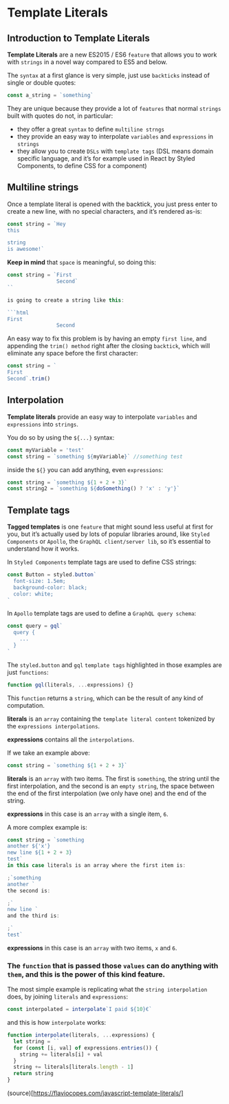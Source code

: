 # Template Literals

## Introduction to Template Literals

**Template Literals** are a new ES2015 / ES6 `feature` that allows you to work with `strings` in a novel way compared to ES5 and below.

The `syntax` at a first glance is very simple, just use `backticks` instead of single or double quotes:

```js
const a_string = `something`
```

They are unique because they provide a lot of `features` that normal `strings` built with quotes do not, in particular:

- they offer a great `syntax` to define `multiline strngs`
- they provide an easy way to interpolate `variables` and `expressions` in `strings`
- they allow you to create `DSLs` with `template tags` (DSL means domain specific language, and it’s for example used in React by Styled Components, to define CSS for a component)

## Multiline strings

Once a template literal is opened with the backtick, you just press enter to create a new line, with no special characters, and it’s rendered as-is:

```js
const string = `Hey
this

string
is awesome!`
```
**Keep in mind** that `space` is meaningful, so doing this:

```js
const string = `First
                Second`
``

is going to create a string like this:

```html
First
                Second
```

An easy way to fix this problem is by having an empty `first line`, and appending the `trim() method` right after the closing `backtick`, which will eliminate any space before the first character:

```js
const string = `
First
Second`.trim()
```

## Interpolation

**Template literals** provide an easy way to interpolate `variables` and `expressions` into `strings`.

You do so by using the `${...}` syntax:

```js
const myVariable = 'test'
const string = `something ${myVariable}` //something test
```

inside the `${}` you can add anything, even `expressions`:

```js
const string = `something ${1 + 2 + 3}`
const string2 = `something ${doSomething() ? 'x' : 'y'}`
```

## Template tags

**Tagged templates** is one `feature` that might sound less useful at first for you, but it’s actually used by lots of popular libraries around, like `Styled Components` or `Apollo`, the `GraphQL client/server lib`, so it’s essential to understand how it works.

In `Styled Components` template tags are used to define CSS strings:

```js
const Button = styled.button`
  font-size: 1.5em;
  background-color: black;
  color: white;
`
```

In `Apollo` template tags are used to define a `GraphQL query schema`:

```js
const query = gql`
  query {
    ...
  }
`
```

The `styled.button` and `gql` `template tags` highlighted in those examples are just `functions`:

```js
function gql(literals, ...expressions) {}
```

This `function` returns a `string`, which can be the result of any kind of computation.

**literals** is an `array` containing the `template literal content` tokenized by the `expressions interpolations`.

**expressions** contains all the `interpolations`.

If we take an example above:

```js
const string = `something ${1 + 2 + 3}`
```

**literals** is an `array` with two items. The first is `something`, the string until the first interpolation, and the second is an `empty string`, the space between the end of the first interpolation (we only have one) and the end of the string.

**expressions** in this case is an `array` with a single item, `6`.

A more complex example is:

```js
const string = `something
another ${'x'}
new line ${1 + 2 + 3}
test`
in this case literals is an array where the first item is:

;`something
another `
the second is:

;`
new line `
and the third is:

;`
test`
```
**expressions** in this case is an `array` with two items, `x` and `6`.

### The `function` that is passed those `values` can do anything with `them`, and this is the power of this kind feature.

The most simple example is replicating what the `string interpolation` does, by joining `literals` and `expressions`:

```js
const interpolated = interpolate`I paid ${10}€`
```

and this is how `interpolate` works:

```js
function interpolate(literals, ...expressions) {
  let string = ``
  for (const [i, val] of expressions.entries()) {
    string += literals[i] + val
  }
  string += literals[literals.length - 1]
  return string
}
```


(source)[https://flaviocopes.com/javascript-template-literals/]